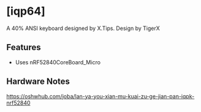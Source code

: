 # [iqp64]

A 40% ANSI keyboard designed by X.Tips.
Design by TigerX

## Features

- Uses nRF52840CoreBoard_Micro 

## Hardware Notes
https://oshwhub.com/joba/lan-ya-you-xian-mu-kuai-zu-ge-jian-pan-iqpk-nrf52840